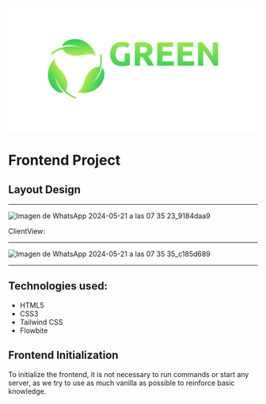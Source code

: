 <div style="text-align: center;">
  <img src="/public/assets/icons/GrenCycle logo.svg" alt="Project Logo">
</div>

# Frontend Project

## Layout Design

---

![Imagen de WhatsApp 2024-05-21 a las 07 35 23_9184daa9](https://github.com/freelanceAP/GreenCycle-Front/assets/146902175/cac24ea1-cfd0-4484-8c16-fa1d9d681f54)

ClientView:

---

![Imagen de WhatsApp 2024-05-21 a las 07 35 35_c185d689](https://github.com/freelanceAP/GreenCycle-Front/assets/146902175/f659b2a3-9b34-4dc5-85e1-ecf37b892f55)

---

## Technologies used:

- HTML5
- CSS3
- Tailwind CSS
- Flowbite

## Frontend Initialization

To initialize the frontend, it is not necessary to run commands or start any server, as we try to use as much vanilla as possible to reinforce basic knowledge.



